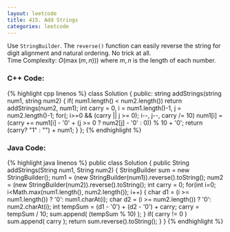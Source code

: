 ```yaml
---
layout: leetcode
title: 415. Add Strings
categories: leetcode
---
```

Use `StringBuilder`. The `reverse()` function can easily reverse the string for digit alignment and natural ordering. No trick at all.  
Time Complexity: <span class="inlinecode">$O(\max(m, n)))$</span> where $m, n$ is the length of each number.
### C++ Code:
{% highlight cpp linenos %}
class Solution {
public:
    string addStrings(string num1, string num2) {
        if( num1.length() < num2.length())  return addStrings(num2, num1);
        int carry = 0, i = num1.length()-1, j = num2.length()-1;
        for(; i>=0 && (carry || j >= 0); i--, j--, carry /= 10)
            num1[i] = (carry += num1[i] - '0' + (j >= 0 ? num2[j] - '0' : 0)) % 10 + '0';
        return (carry? "1" : "") + num1;
    }
};
{% endhighlight %}
### Java Code:
{% highlight java linenos %}
public class Solution {
    public String addStrings(String num1, String num2) {
        StringBuilder sum = new StringBuilder();
        num1 = (new StringBuilder(num1)).reverse().toString();
        num2 = (new StringBuilder(num2)).reverse().toString();
        int carry = 0;
        for(int i=0; i<Math.max(num1.length(), num2.length()); i++) {
            char d1 = (i >= num1.length()) ? '0': num1.charAt(i);
            char d2 = (i >= num2.length()) ? '0': num2.charAt(i);
            int tempSum = (d1 - '0') + (d2 - '0') + carry;
            carry = tempSum / 10;
            sum.append( (tempSum % 10) );
        }
        if( carry != 0 )
            sum.append( carry );
        return sum.reverse().toString();
    }
}
{% endhighlight %}
